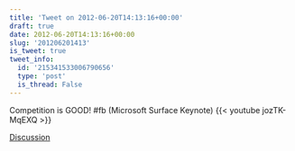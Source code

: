 ```yaml
---
title: 'Tweet on 2012-06-20T14:13:16+00:00'
draft: true
date: 2012-06-20T14:13:16+00:00
slug: '201206201413'
is_tweet: true
tweet_info:
  id: '215341533006790656'
  type: 'post'
  is_thread: False
---
```




Competition is GOOD! #fb (Microsoft Surface Keynote) {{< youtube jozTK-MqEXQ >}}

[Discussion](https://x.com/sytelus/status/215341533006790656)
